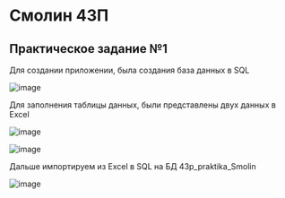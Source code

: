 # Смолин 43П
## Практическое задание №1
 Для создании приложении, была создания база данных в SQL
 
![image](https://user-images.githubusercontent.com/104516380/222162958-1c8fc04d-d15c-408d-a315-296cdbb5a133.png "Схема баз данных")


 Для заполнения таблицы данных, были представлены двух данных в Excel
 
![image](https://user-images.githubusercontent.com/104516380/222164066-1eeba2e8-b991-406c-b483-1b8f8587c2e5.png "Таблица Users")

![image](https://user-images.githubusercontent.com/104516380/222164921-dd590fe2-808f-443c-93d4-daeee975db93.png "Таблица Сервис")

Дальше импортируем из Excel в SQL на БД 43p_praktika_Smolin

![image](https://user-images.githubusercontent.com/104516380/222172487-e50b19cc-fbf1-4042-8560-551f24989722.png "Импортированная таблица в SQL")
